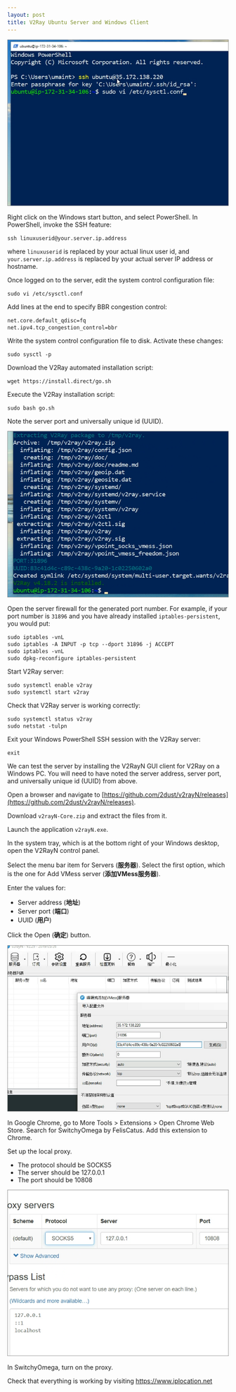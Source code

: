 ```yaml
---
layout: post
title: V2Ray Ubuntu Server and Windows Client
---
```


![Windows PowerShell SSH](/images/v2ray-windows-001.png)

Right click on the Windows start button, and select PowerShell. In PowerShell, invoke the SSH feature:

```
ssh linuxuserid@your.server.ip.address
```

where `linuxuserid` is replaced by your actual linux user id, and `your.server.ip.address` is replaced by your actual server IP address or hostname.

Once logged on to the server, edit the system control configuration file:

```
sudo vi /etc/sysctl.conf
```

Add lines at the end to specify BBR congestion control:

```
net.core.default_qdisc=fq
net.ipv4.tcp_congestion_control=bbr
```

Write the system control configuration file to disk. Activate these changes:

```
sudo sysctl -p
```

Download the V2Ray automated installation script:

```
wget https://install.direct/go.sh
```

Execute the V2Ray installation script:

```
sudo bash go.sh
```

Note the server port and universally unique id (UUID).

![V2Ray generated port and UUID](/images/v2ray-windows-002.png)

Open the server firewall for the generated port number. For example, if your port number is `31896` and you have already installed `iptables-persistent`, you would put:

```
sudo iptables -vnL
sudo iptables -A INPUT -p tcp --dport 31896 -j ACCEPT
sudo iptables -vnL
sudo dpkg-reconfigure iptables-persistent
```

Start V2Ray server:

```
sudo systemctl enable v2ray
sudo systemctl start v2ray
```

Check that V2Ray server is working correctly:

```
sudo systemctl status v2ray
sudo netstat -tulpn
```

Exit your Windows PowerShell SSH session with the V2Ray server:

```
exit
```

We can test the server by installing the V2RayN GUI client for V2Ray on a Windows PC. You will need to have noted the server address, server port, and universally unique id (UUID) from above.

Open a browser and navigate to [https://github.com/2dust/v2rayN/releases](https://github.com/2dust/v2rayN/releases).

Download `v2rayN-Core.zip` and extract the files from it.

Launch the application `v2rayN.exe`.

In the system tray, which is at the bottom right of your Windows desktop, open the V2RayN control panel. 

Select the menu bar item for Servers (**服务器**). Select the first option, which is the one for Add VMess server (**添加VMess服务器**). 

Enter the values for:

* Server address (**地址**)
* Server port (**端口**)
* UUID (**用户**)

Click the Open (**确定**) button.

![V2RayN Vmess V2Ray server configuration](/images/v2ray-windows-003.png)

In Google Chrome, go to More Tools > Extensions > Open Chrome Web Store. Search for SwitchyOmega by FelisCatus. Add this extension to Chrome. 

Set up the local proxy. 

* The protocol should be SOCKS5
* The server should be 127.0.0.1
* The port should be 10808

![SwitchyOmega SOCKS5 proxy on localhost](/images/v2ray-windows-004.png)

In SwitchyOmega, turn on the proxy. 

Check that everything is working by visiting https://www.iplocation.net
